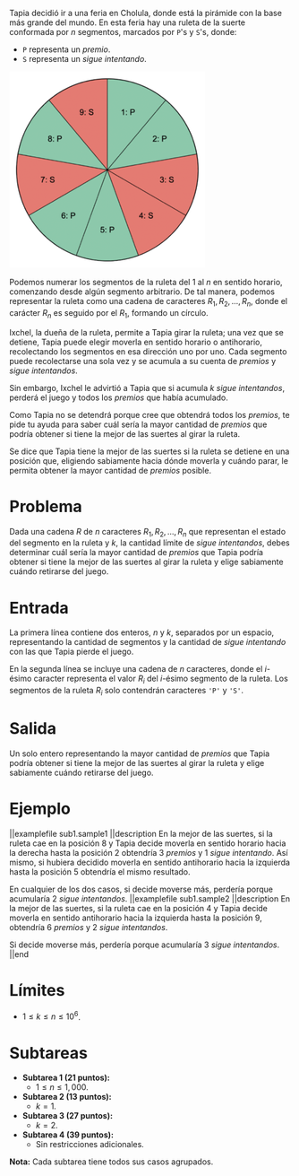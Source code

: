 Tapia decidió ir a una feria en Cholula, donde está la pirámide con la base más grande del mundo. En esta feria hay una ruleta de la suerte conformada por $n$ segmentos, marcados por `P`'s y `S`'s, donde:

- `P` representa un _premio_.
- `S` representa un _sigue intentando_.

![Representación de la ruleta](ruleta.png)

Podemos numerar los segmentos de la ruleta del $1$ al $n$ en sentido horario, comenzando desde algún segmento arbitrario. De tal manera, podemos representar la ruleta como una cadena de caracteres $R_1, R_2, ... , R_n$, donde el carácter $R_n$ es seguido por el $R_1$, formando un círculo.

Ixchel, la dueña de la ruleta, permite a Tapia girar la ruleta; una vez que se detiene, Tapia puede elegir moverla en sentido horario o antihorario, recolectando los segmentos en esa dirección uno por uno. Cada segmento puede recolectarse una sola vez y se acumula a su cuenta de _premios_ y _sigue intentandos_.

Sin embargo, Ixchel le advirtió a Tapia que si acumula $k$ _sigue intentandos_, perderá el juego y todos los _premios_ que había acumulado.

Como Tapia no se detendrá porque cree que obtendrá todos los _premios_, te pide tu ayuda para saber cuál sería la mayor cantidad de _premios_ que podría obtener si tiene la mejor de las suertes al girar la ruleta.

Se dice que Tapia tiene la mejor de las suertes si la ruleta se detiene en una posición que, eligiendo sabiamente hacia dónde moverla y cuándo parar, le permita obtener la mayor cantidad de _premios_ posible.

# Problema

Dada una cadena $R$ de $n$ caracteres $R_1, R_2, ... , R_n$ que representan el estado del segmento en la ruleta y $k$, la cantidad límite de _sigue intentandos_, debes determinar cuál sería la mayor cantidad de _premios_ que Tapia podría obtener si tiene la mejor de las suertes al girar la ruleta y elige sabiamente cuándo retirarse del juego.

# Entrada

La primera línea contiene dos enteros, $n$ y $k$, separados por un espacio, representando la cantidad de segmentos y la cantidad de _sigue intentando_ con las que Tapia pierde el juego.

En la segunda línea se incluye una cadena de $n$ caracteres, donde el $i$-ésimo caracter representa el valor $R_i$ del $i$-ésimo segmento de la ruleta. Los segmentos de la ruleta $R_i$ solo contendrán caracteres `'P'` y `'S'`.

# Salida

Un solo entero representando la mayor cantidad de _premios_ que Tapia podría obtener si tiene la mejor de las suertes al girar la ruleta y elige sabiamente cuándo retirarse del juego.

# Ejemplo

||examplefile
sub1.sample1
||description
En la mejor de las suertes, si la ruleta cae en la posición $8$ y Tapia decide moverla en sentido horario hacia la derecha hasta la posición $2$ obtendría $3$ _premios_ y $1$ _sigue intentando_. Así mismo, si hubiera decidido moverla en sentido antihorario hacia la izquierda hasta la posición $5$ obtendría el mismo resultado.

En cualquier de los dos casos, si decide moverse más, perdería porque acumularía $2$ _sigue intentandos_.
||examplefile
sub1.sample2
||description
En la mejor de las suertes, si la ruleta cae en la posición $4$ y Tapia decide moverla en sentido antihorario hacia la izquierda hasta la posición $9$, obtendría $6$ _premios_ y $2$ _sigue intentandos_.

Si decide moverse más, perdería porque acumularía $3$ _sigue intentandos_.
||end

# Límites

- $1 \leq k \leq n \leq 10^6$.

# Subtareas

- **Subtarea 1 (21 puntos):**
  - $1 \leq n \leq 1,000$.
- **Subtarea 2 (13 puntos):**
  - $k = 1$.
- **Subtarea 3 (27 puntos):**
  - $k = 2$.
- **Subtarea 4 (39 puntos):**
  - Sin restricciones adicionales.

**Nota:** Cada subtarea tiene todos sus casos agrupados.

[1]: data:image/png;base64,iVBORw0KGgoAAAANSUhEUgAAAAEAAAABAQMAAAAl21bKAAAAA1BMVEUAAACnej3aAAAAAXRSTlMAQObYZgAAAApJREFUCNdjYAAAAAIAAeIhvDMAAAAASUVORK5CYII=
